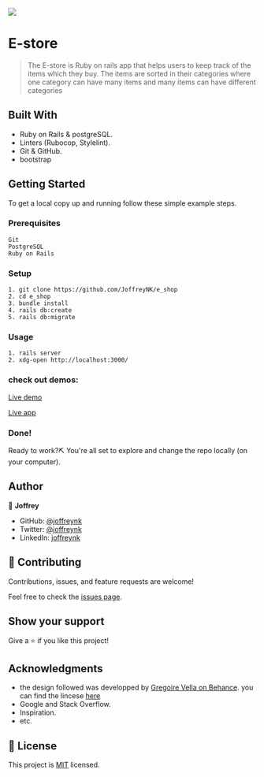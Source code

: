 ![](https://img.shields.io/badge/Microverse-blueviolet)

# E-store

> The E-store is Ruby on rails app that helps users to keep track of the items which they buy. The items are sorted in their categories where one category can have many items and many items can have different categories

## Built With

- Ruby on Rails & postgreSQL.
- Linters (Rubocop, Stylelint).
- Git & GitHub.
- bootstrap

## Getting Started

To get a local copy up and running follow these simple example steps.

### Prerequisites

    Git
    PostgreSQL
    Ruby on Rails

### Setup

    1. git clone https://github.com/JoffreyNK/e_shop
    2. cd e_shop
    3. bundle install
    4. rails db:create
    5. rails db:migrate

### Usage

    1. rails server
    2. xdg-open http://localhost:3000/

### check out demos:
[ Live demo](https://www.loom.com/share/0e14d51194154c4e8b9e84259817a22d)

[Live app](https://e-store-joffrey.herokuapp.com/)

### Done!

Ready to work?⛏️ You're all set to explore and change the repo locally (on your computer).

## Author

👤 **Joffrey**

- GitHub: [@joffreynk](https://github.com/joffreynk)
- Twitter: [@joffreynk](https://twitter.com/joffreynk)
- LinkedIn: [joffreynk](https://linkedin.com/in/joffreynk)

## 🤝 Contributing

Contributions, issues, and feature requests are welcome!

Feel free to check the [issues page](../../issues/).

## Show your support

Give a ⭐️ if you like this project!

## Acknowledgments

- the design followed was developped by [Gregoire Vella on Behance](https://www.behance.net/gregoirevella). you can find the lincese [here](https://creativecommons.org/licenses/by-nc/4.0/)
- Google and Stack Overflow.
- Inspiration.
- etc.

## 📝 License

This project is [MIT](./MIT.md) licensed.
